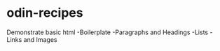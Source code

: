 # odin-recipes
Demonstrate basic html
-Boilerplate
-Paragraphs and Headings
-Lists
-Links and Images
